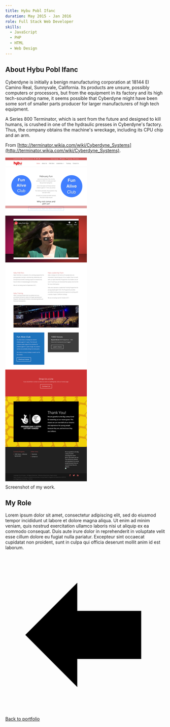 ```yaml
---
title: Hybu Pobl Ifanc
duration: May 2015 - Jan 2016
role: Full Stack Web Developer
skills:
  - JavaScript
  - PHP
  - HTML
  - Web Design
---
```


## About Hybu Pobl Ifanc

Cyberdyne is initially a benign manufacturing corporation at 18144 El Camino Real, Sunnyvale, California. Its products are unsure, possibly computers or processors, but from the equipment in its factory and its high tech-sounding name, it seems possible that Cyberdyne might have been some sort of smaller parts producer for larger manufacturers of high tech equipment.

A Series 800 Terminator, which is sent from the future and designed to kill humans, is crushed in one of the hydraulic presses in Cyberdyne's factory. Thus, the company obtains the machine's wreckage, including its CPU chip and an arm.

From [http://terminator.wikia.com/wiki/Cyberdyne_Systems](http://terminator.wikia.com/wiki/Cyberdyne_Systems).

<div class="card mb-3">
    <img class="card-img-top" src = "/static/img/hybu.png"/>
    <div class="card-body bg-light">
        <div class="card-text">Screenshot of my work.</div>
    </div>
</div>

## My Role

Lorem ipsum dolor sit amet, consectetur adipiscing elit, sed do eiusmod tempor incididunt ut labore et dolore magna aliqua. Ut enim ad minim veniam, quis nostrud exercitation ullamco laboris nisi ut aliquip ex ea commodo consequat. Duis aute irure dolor in reprehenderit in voluptate velit esse cillum dolore eu fugiat nulla pariatur. Excepteur sint occaecat cupidatat non proident, sunt in culpa qui officia deserunt mollit anim id est laborum.

<div class="d-flex align-items-center mt-2">
    <span class="icon grey mr-1">
        <!--?xml version="1.0" encoding="utf-8"?-->
        <svg version="1.1" id="Arrow_left" xmlns="http://www.w3.org/2000/svg" xmlns:xlink="http://www.w3.org/1999/xlink" x="0px" y="0px" viewBox="0 0 20 20" enable-background="new 0 0 20 20" xml:space="preserve">
            <path d="M2.5,10L9,3.5V7h8v6H9v3.5L2.5,10z"></path>
        </svg>
    </span>
    <a href="/list/portfolio.html">Back to portfolio</a>
</div>